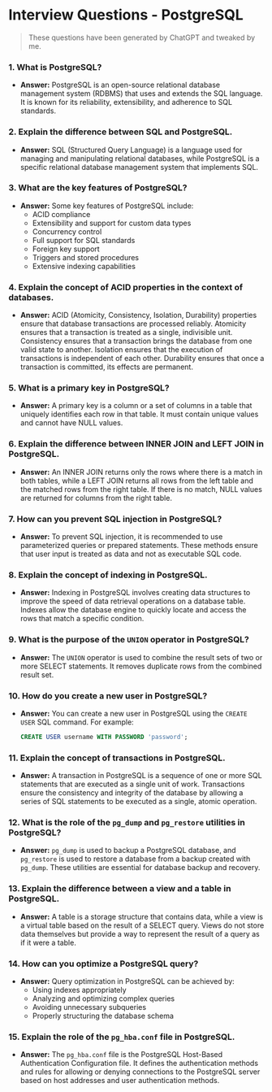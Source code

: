 # Interview Questions - PostgreSQL

> These questions have been generated by ChatGPT and tweaked by me.

### 1. **What is PostgreSQL?**

- **Answer:** PostgreSQL is an open-source relational database management system (RDBMS) that uses and extends the SQL language. It is known for its reliability, extensibility, and adherence to SQL standards.

### 2. **Explain the difference between SQL and PostgreSQL.**

- **Answer:** SQL (Structured Query Language) is a language used for managing and manipulating relational databases, while PostgreSQL is a specific relational database management system that implements SQL.

### 3. **What are the key features of PostgreSQL?**

- **Answer:** Some key features of PostgreSQL include:
  - ACID compliance
  - Extensibility and support for custom data types
  - Concurrency control
  - Full support for SQL standards
  - Foreign key support
  - Triggers and stored procedures
  - Extensive indexing capabilities

### 4. **Explain the concept of ACID properties in the context of databases.**

- **Answer:** ACID (Atomicity, Consistency, Isolation, Durability) properties ensure that database transactions are processed reliably. Atomicity ensures that a transaction is treated as a single, indivisible unit. Consistency ensures that a transaction brings the database from one valid state to another. Isolation ensures that the execution of transactions is independent of each other. Durability ensures that once a transaction is committed, its effects are permanent.

### 5. **What is a primary key in PostgreSQL?**

- **Answer:** A primary key is a column or a set of columns in a table that uniquely identifies each row in that table. It must contain unique values and cannot have NULL values.

### 6. **Explain the difference between INNER JOIN and LEFT JOIN in PostgreSQL.**

- **Answer:** An INNER JOIN returns only the rows where there is a match in both tables, while a LEFT JOIN returns all rows from the left table and the matched rows from the right table. If there is no match, NULL values are returned for columns from the right table.

### 7. **How can you prevent SQL injection in PostgreSQL?**

- **Answer:** To prevent SQL injection, it is recommended to use parameterized queries or prepared statements. These methods ensure that user input is treated as data and not as executable SQL code.

### 8. **Explain the concept of indexing in PostgreSQL.**

- **Answer:** Indexing in PostgreSQL involves creating data structures to improve the speed of data retrieval operations on a database table. Indexes allow the database engine to quickly locate and access the rows that match a specific condition.

### 9. **What is the purpose of the `UNION` operator in PostgreSQL?**

- **Answer:** The `UNION` operator is used to combine the result sets of two or more SELECT statements. It removes duplicate rows from the combined result set.

### 10. **How do you create a new user in PostgreSQL?**

- **Answer:** You can create a new user in PostgreSQL using the `CREATE USER` SQL command. For example:

  ```sql
  CREATE USER username WITH PASSWORD 'password';
  ```

### 11. **Explain the concept of transactions in PostgreSQL.**

- **Answer:** A transaction in PostgreSQL is a sequence of one or more SQL statements that are executed as a single unit of work. Transactions ensure the consistency and integrity of the database by allowing a series of SQL statements to be executed as a single, atomic operation.

### 12. **What is the role of the `pg_dump` and `pg_restore` utilities in PostgreSQL?**

- **Answer:** `pg_dump` is used to backup a PostgreSQL database, and `pg_restore` is used to restore a database from a backup created with `pg_dump`. These utilities are essential for database backup and recovery.

### 13. **Explain the difference between a view and a table in PostgreSQL.**

- **Answer:** A table is a storage structure that contains data, while a view is a virtual table based on the result of a SELECT query. Views do not store data themselves but provide a way to represent the result of a query as if it were a table.

### 14. **How can you optimize a PostgreSQL query?**

- **Answer:** Query optimization in PostgreSQL can be achieved by:
  - Using indexes appropriately
  - Analyzing and optimizing complex queries
  - Avoiding unnecessary subqueries
  - Properly structuring the database schema

### 15. **Explain the role of the `pg_hba.conf` file in PostgreSQL.**

- **Answer:** The `pg_hba.conf` file is the PostgreSQL Host-Based Authentication Configuration file. It defines the authentication methods and rules for allowing or denying connections to the PostgreSQL server based on host addresses and user authentication methods.
